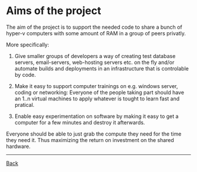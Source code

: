 # Aims of the project

The aim of the project is to support the needed code to share a bunch of hyper-v computers with some amount of RAM in a group of peers privatly.

More specifically:

  1. Give smaller groups of developers a way of creating test database servers, email-servers, web-hosting servers etc. on the fly and/or automate builds and deployments in an infrastructure that is controlable by code.

  2. Make it easy to support computer trainings on e.g. windows server, coding or networking: Everyone of the people taking part should have an 1..n virtual machines to apply whatever is tought to learn fast and pratical.

  3. Enable easy experimentation on software by making it easy to get a computer for a few minutes and destroy it afterwards.

Everyone should be able to just grab the compute they need for the time they need it. 
Thus maximizing the return on investment on the shared hardware.

----

[Back](index.md)